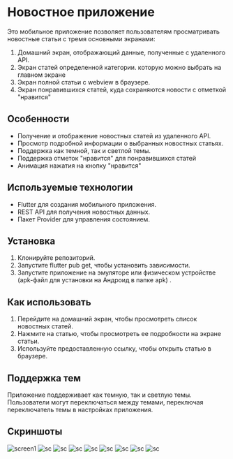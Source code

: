 # Новостное приложение

Это мобильное приложение позволяет пользователям просматривать новостные статьи с тремя основными экранами:
1. Домашний экран, отображающий данные, полученные с удаленного API.
2. Экран статей определенной категории. которую можно выбрать на главном экране 
3. Экран полной статьи с webview в браузере.
4. Экран понравившихся статей, куда сохраняются новости с отметкой "нравится"

## Особенности
- Получение и отображение новостных статей из удаленного API.
- Просмотр подробной информации о выбранных новостных статьях.
- Поддержка как темной, так и светлой темы.
- Поддержка отметок "нравится" для понравившихся статей
- Анимация нажатия на кнопку "нравится"

## Используемые технологии
- Flutter для создания мобильного приложения.
- REST API для получения новостных данных.
- Пакет Provider для управления состоянием.

## Установка
1. Клонируйте репозиторий.
2. Запустите flutter pub get, чтобы установить зависимости.
3. Запустите приложение на эмуляторе или физическом устройстве (apk-файл для установки на Андроид в папке apk) .

## Как использовать
1. Перейдите на домашний экран, чтобы просмотреть список новостных статей.
2. Нажмите на статью, чтобы просмотреть ее подробности на экране статьи.
3. Используйте предоставленную ссылку, чтобы открыть статью в браузере.

## Поддержка тем
Приложение поддерживает как темную, так и светлую темы. Пользователи могут переключаться между темами, переключая переключатель темы в настройках приложения.

## Скриншоты
![screen1](https://github.com/qwertd105/mipt-flutter-task1/blob/master/screenshots/image_2024-03-11_21-06-30.png)
![sc](https://github.com/qwertd105/mipt-flutter-task1/blob/master/screenshots/image_2024-03-11_21-06-56.png)
![sc](https://github.com/qwertd105/mipt-flutter-task1/blob/master/screenshots/image_2024-03-11_21-07-24.png)
![sc](https://github.com/qwertd105/mipt-flutter-task1/blob/master/screenshots/image_2024-03-11_21-07-38.png)
![sc](https://github.com/qwertd105/mipt-flutter-task1/blob/master/screenshots/image_2024-04-01_21-52-07.png)
![sc](https://github.com/qwertd105/mipt-flutter-task1/blob/master/screenshots/image_2024-04-01_21-52-33.png)
![sc](https://github.com/qwertd105/mipt-flutter-task1/blob/master/screenshots/image_2024-04-01_21-52-01.png)
![sc](https://github.com/qwertd105/mipt-flutter-task1/blob/master/screenshots/image_2024-03-11_21-06-45.png)
![sc](https://github.com/qwertd105/mipt-flutter-task1/blob/master/screenshots/Screen_Recording_20240422_004730.gif)
